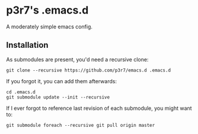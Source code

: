 # p3r7's .emacs.d

A moderately simple emacs config.

## Installation

As submodules are present, you'd need a recursive clone:

	git clone --recursive https://github.com/p3r7/emacs.d .emacs.d

If you forgot it, you can add them afterwards:

	cd .emacs.d
	git submodule update --init --recursive

If I ever forgot to reference last revision of each submodule, you might want to:

	git submodule foreach --recursive git pull origin master
